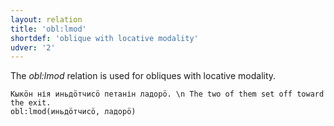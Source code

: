 ```yaml
---
layout: relation
title: 'obl:lmod'
shortdef: 'oblique with locative modality'
udver: '2'
---
```


The _obl:lmod_ relation is used for obliques with locative modality.

~~~ sdparse
Кыкӧн нія иньдӧтчисӧ петанін ладорӧ. \n The two of them set off toward the exit.
obl:lmod(иньдӧтчисӧ, ладорӧ)

~~~

<!-- Interlanguage links updated St lis 3 20:59:05 CET 2021 -->

